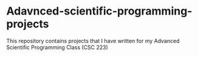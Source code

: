 # Adavnced-scientific-programming-projects
This repository contains projects that I have written for my Advanced Scientific Programming Class (CSC 223)
